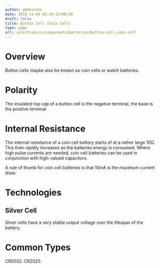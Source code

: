 ```yaml
---
author: gbmhunter
date: 2014-11-04 01:44:11+00:00
draft: false
title: Button Cell (Coin Cell)
type: page
url: /electronics/components/batteries/button-cell-coin-cell
---
```


# Overview

Button cells maybe also be known as coin cells or watch batteries.

# Polarity

The insulated top cap of a button cell is the negative terminal, the base is the positive terminal.

# Internal Resistance

The internal resistance of a coin cell battery starts of at a rather large 10Ω. This then rapidly increases as the batteries energy is consumed. Where high pulse currents are needed, coin cell batteries can be used in conjunction with high-valued capacitors.

A rule of thumb for coin cell batteries is that 10mA is the maximum current draw.

# Technologies

## Silver Cell

Silver cells have a very stable output voltage over the lifespan of the battery.

# Common Types

CR2032. CR2025.
